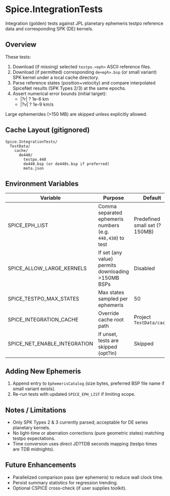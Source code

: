 # Spice.IntegrationTests

Integration (golden) tests against JPL planetary ephemeris testpo reference data and corresponding SPK (DE) kernels.

## Overview
These tests:
1. Download (if missing) selected `testpo.<eph>` ASCII reference files.
2. Download (if permitted) corresponding `de<eph>.bsp` (or small variant) SPK kernel under a local cache directory.
3. Parse reference states (position+velocity) and compare interpolated SpiceNet results (SPK Types 2/3) at the same epochs.
4. Assert numerical error bounds (initial target):
   - |?r| ? 1e-6 km
   - |?v| ? 1e-9 km/s

Large ephemerides (>150 MB) are skipped unless explicitly allowed.

## Cache Layout (gitignored)
```
Spice.IntegrationTests/
  TestData/
    cache/
      de440/
        testpo.440
        de440.bsp (or de440s.bsp if preferred)
        meta.json
```

## Environment Variables
| Variable | Purpose | Default |
|----------|---------|---------|
| SPICE_EPH_LIST | Comma separated ephemeris numbers (e.g. `440,430`) to test | Predefined small set (?150MB) |
| SPICE_ALLOW_LARGE_KERNELS | If set (any value) permits downloading >150MB BSPs | Disabled |
| SPICE_TESTPO_MAX_STATES | Max states sampled per ephemeris | 50 |
| SPICE_INTEGRATION_CACHE | Override cache root path | Project `TestData/cache` |
| SPICE_NET_ENABLE_INTEGRATION | If unset, tests are skipped (opt?in) | Skipped |

## Adding New Ephemeris
1. Append entry to `EphemerisCatalog` (size bytes, preferred BSP file name if small variant exists).
2. Re-run tests with updated `SPICE_EPH_LIST` if limiting scope.

## Notes / Limitations
- Only SPK Types 2 & 3 currently parsed; acceptable for DE series planetary kernels.
- No light-time or aberration corrections (pure geometric states) matching testpo expectations.
- Time conversion uses direct JD?TDB seconds mapping (testpo times are TDB midnights).

## Future Enhancements
- Parallelized comparison pass (per ephemeris) to reduce wall clock time.
- Persist summary statistics for regression trending.
- Optional CSPICE cross-check (if user supplies toolkit).